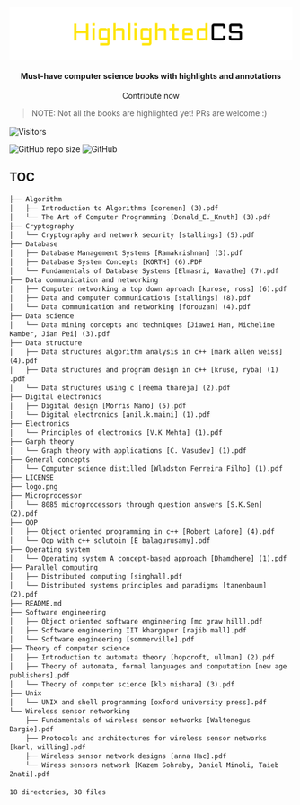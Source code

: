 <div align=center>
<p align=center>
<img align=center src="logo.png">

<h4>Must-have computer science books with highlights and annotations</h4>
<p> Contribute now </p>

</p>

</div>

>NOTE: Not all the books are highlighted yet! PRs are welcome :)

<img align=center  src="https://visitor-badge.laobi.icu/badge?page_id=deep5050.HighlightedCS" alt="Visitors">

  <img alt="GitHub repo size" src="https://img.shields.io/github/repo-size/deep5050/HighlightedCS">  <img alt="GitHub" src="https://img.shields.io/github/license/deep5050/HighlightedCS">

## TOC

```
├── Algorithm
│   ├── Introduction to Algorithms [coremen] (3).pdf
│   └── The Art of Computer Programming [Donald_E._Knuth] (3).pdf
├── Cryptography
│   └── Cryptography and network security [stallings] (5).pdf
├── Database
│   ├── Database Management Systems [Ramakrishnan] (3).pdf
│   ├── Database System Concepts [KORTH] (6).PDF
│   └── Fundamentals of Database Systems [Elmasri, Navathe] (7).pdf
├── Data communication and networking
│   ├── Computer networking a top down aproach [kurose, ross] (6).pdf
│   ├── Data and computer communications [stallings] (8).pdf
│   └── Data communication and networking [forouzan] (4).pdf
├── Data science
│   └── Data mining concepts and techniques [Jiawei Han, Micheline Kamber, Jian Pei] (3).pdf
├── Data structure
│   ├── Data structures algorithm analysis in c++ [mark allen weiss] (4).pdf
│   ├── Data structures and program design in c++ [kruse, ryba] (1) .pdf
│   └── Data structures using c [reema thareja] (2).pdf
├── Digital electronics
│   ├── Digital design [Morris Mano] (5).pdf
│   └── Digital electronics [anil.k.maini] (1).pdf
├── Electronics
│   └── Principles of electronics [V.K Mehta] (1).pdf
├── Garph theory
│   └── Graph theory with applications [C. Vasudev] (1).pdf
├── General concepts
│   └── Computer science distilled [Wladston Ferreira Filho] (1).pdf
├── LICENSE
├── logo.png
├── Microprocessor
│   └── 8085 microprocessors through question answers [S.K.Sen] (2).pdf
├── OOP
│   ├── Object oriented programming in c++ [Robert Lafore] (4).pdf
│   └── Oop with c++ solutoin [E balagurusamy].pdf
├── Operating system
│   └── Operating system A concept-based approach [Dhamdhere] (1).pdf
├── Parallel computing
│   ├── Distributed computing [singhal].pdf
│   └── Distributed systems principles and paradigms [tanenbaum] (2).pdf
├── README.md
├── Software engineering
│   ├── Object oriented software engineering [mc graw hill].pdf
│   ├── Software engineering IIT khargapur [rajib mall].pdf
│   └── Software engineering [sommerville].pdf
├── Theory of computer science
│   ├── Introduction to automata theory [hopcroft, ullman] (2).pdf
│   ├── Theory of automata, formal languages and computation [new age publishers].pdf
│   └── Theory of computer science [klp mishara] (3).pdf
├── Unix
│   └── UNIX and shell programming [oxford university press].pdf
└── Wireless sensor networking
    ├── Fundamentals of wireless sensor networks [Waltenegus Dargie].pdf
    ├── Protocols and architectures for wireless sensor networks [karl, willing].pdf
    ├── Wireless sensor network designs [anna Hac].pdf
    └── Wiress sensors network [Kazem Sohraby, Daniel Minoli, Taieb Znati].pdf

18 directories, 38 files
```
